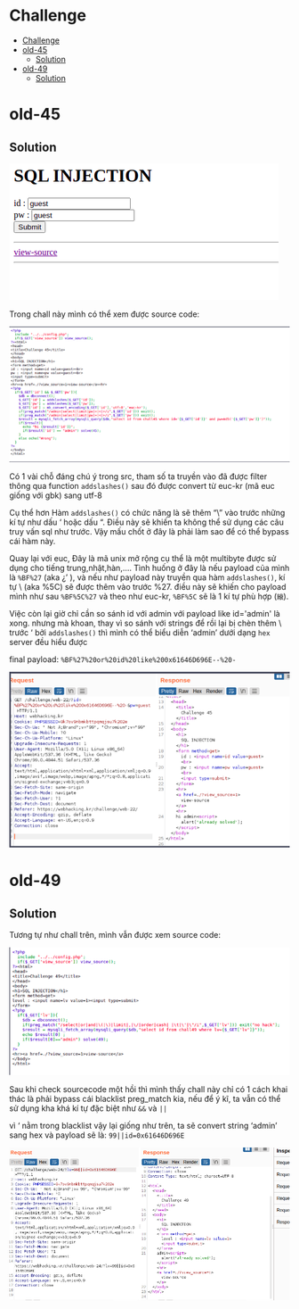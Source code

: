 # Challenge
- [Challenge](#challenge)
- [old-45](#old-45)
  - [Solution](#solution)
- [old-49](#old-49)
  - [Solution](#solution-1)


# old-45
## Solution
![img](./img/1.png)

Trong chall này mình có thể xem được source code:

![img](./img/2.png)

Có 1 vài chỗ đáng chú ý trong src, tham số ta truyền vào đã được filter thông qua function ``addslashes()`` sau đó được convert từ euc-kr (mã euc giống với gbk) sang utf-8

Cụ thể hơn Hàm ``addslashes()`` có chức năng là sẽ thêm “\” vào trước những kí tự như dấu ‘ hoặc dấu “. Điều này sẽ khiến ta không thể sử dụng các câu truy vấn sql như trước. Vậy mấu chốt ở đây là phải làm sao để có thể bypass cái hàm này.

Quay lại với euc, Đây là mã unix mở rộng cụ thể là một multibyte được sử dụng cho tiếng trung,nhật,hàn,…. Tình huống ở đây là nếu payload của mình là ``%BF%27`` (aka ¿’ ), và nếu như payload này truyền qua hàm ``addslashes()``, kí tự \ (aka %5C) sẽ được thêm vào trước %27. điều này sẽ khiến cho payload mình như sau ``%BF%5C%27`` và theo như euc-kr, ``%BF%5C`` sẽ là 1 kí tự phù hợp (``縗``).

Việc còn lại giờ chỉ cần so sánh id với admin với payload like id='admin' là xong. nhưng mà khoan, thay vì so sánh với strings để rồi lại bị chèn thêm \ trước ‘ bởi ``addslashes()`` thì mình có thể biểu diễn ‘admin’ dưới dạng ``hex`` server đều hiểu được

final payload: ``%BF%27%20or%20id%20like%200x61646D696E--%20-``

![img](./img/3.png)

# old-49
## Solution
Tương tự như chall trên, mình vẫn được xem source code:

![img](./img/4.png)

Sau khi check sourcecode một hồi thì mình thấy chall này chỉ có 1 cách khai thác là phải bypass cái blacklist preg_match kia, nếu để ý kĩ, ta vẫn có thể sử dụng kha khá kí tự đặc biệt như ``&&`` và ``||``

vì ‘ nằm trong blacklist vậy lại giống như trên, ta sẽ convert string ‘admin’ sang hex và payload sẽ là: ``99||id=0x61646D696E``

![img](./img/5.png)